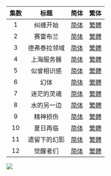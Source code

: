 

| 集数 | 标题 | 简体 | 繁体 |
| :--: | :--: | :--: | :--: |
| 1 | 纠缠开始 | [简体](https://raw.githubusercontent.com/SweetSub/SweetSub/master/Archive/Zegapain/%5BSweetSub%5D%20Zegapain%20-%2001.chs.ass) | [繁體](https://raw.githubusercontent.com/SweetSub/SweetSub/master/Archive/Zegapain/%5BSweetSub%5D%20Zegapain%20-%2001.cht.ass) |
| 2 | 赛雷布兰 | [简体](https://raw.githubusercontent.com/SweetSub/SweetSub/master/Archive/Zegapain/%5BSweetSub%5D%20Zegapain%20-%2002.chs.ass) | [繁體](https://raw.githubusercontent.com/SweetSub/SweetSub/master/Archive/Zegapain/%5BSweetSub%5D%20Zegapain%20-%2002.cht.ass) |
| 3 | 德弗泰拉领域 | [简体](https://raw.githubusercontent.com/SweetSub/SweetSub/master/Archive/Zegapain/%5BSweetSub%5D%20Zegapain%20-%2003.chs.ass) | [繁體](https://raw.githubusercontent.com/SweetSub/SweetSub/master/Archive/Zegapain/%5BSweetSub%5D%20Zegapain%20-%2003.cht.ass) |
| 4 | 上海服务器 | [简体](https://raw.githubusercontent.com/SweetSub/SweetSub/master/Archive/Zegapain/%5BSweetSub%5D%20Zegapain%20-%2004.chs.ass) | [繁體](https://raw.githubusercontent.com/SweetSub/SweetSub/master/Archive/Zegapain/%5BSweetSub%5D%20Zegapain%20-%2004.cht.ass) |
| 5 | 似曾相识感 | [简体](https://raw.githubusercontent.com/SweetSub/SweetSub/master/Archive/Zegapain/%5BSweetSub%5D%20Zegapain%20-%2005.chs.ass) | [繁體](https://raw.githubusercontent.com/SweetSub/SweetSub/master/Archive/Zegapain/%5BSweetSub%5D%20Zegapain%20-%2005.cht.ass) |
| 6 | 幻体 | [简体](https://raw.githubusercontent.com/SweetSub/SweetSub/master/Archive/Zegapain/%5BSweetSub%5D%20Zegapain%20-%2006.chs.ass) | [繁體](https://raw.githubusercontent.com/SweetSub/SweetSub/master/Archive/Zegapain/%5BSweetSub%5D%20Zegapain%20-%2006.cht.ass) |
| 7 | 迷茫的灵魂 | [简体](https://raw.githubusercontent.com/SweetSub/SweetSub/master/Archive/Zegapain/%5BSweetSub%5D%20Zegapain%20-%2007.chs.ass) | [繁體](https://raw.githubusercontent.com/SweetSub/SweetSub/master/Archive/Zegapain/%5BSweetSub%5D%20Zegapain%20-%2007.cht.ass) |
| 8 | 水的另一边 | [简体](https://raw.githubusercontent.com/SweetSub/SweetSub/master/Archive/Zegapain/%5BSweetSub%5D%20Zegapain%20-%2008.chs.ass) | [繁體](https://raw.githubusercontent.com/SweetSub/SweetSub/master/Archive/Zegapain/%5BSweetSub%5D%20Zegapain%20-%2008.cht.ass) |
| 9 | 精神损伤 | [简体](https://raw.githubusercontent.com/SweetSub/SweetSub/master/Archive/Zegapain/%5BSweetSub%5D%20Zegapain%20-%2009.chs.ass) | [繁體](https://raw.githubusercontent.com/SweetSub/SweetSub/master/Archive/Zegapain/%5BSweetSub%5D%20Zegapain%20-%2009.cht.ass) |
| 10 | 夏日再临 | [简体](https://raw.githubusercontent.com/SweetSub/SweetSub/master/Archive/Zegapain/%5BSweetSub%5D%20Zegapain%20-%2010.chs.ass) | [繁體](https://raw.githubusercontent.com/SweetSub/SweetSub/master/Archive/Zegapain/%5BSweetSub%5D%20Zegapain%20-%2010.cht.ass) |
| 11 | 遗留下的幻影 | [简体](https://raw.githubusercontent.com/SweetSub/SweetSub/master/Archive/Zegapain/%5BSweetSub%5D%20Zegapain%20-%2011.chs.ass) | [繁體](https://raw.githubusercontent.com/SweetSub/SweetSub/master/Archive/Zegapain/%5BSweetSub%5D%20Zegapain%20-%2011.cht.ass) |
| 12 | 觉醒者们 | [简体](https://raw.githubusercontent.com/SweetSub/SweetSub/master/Archive/Zegapain/%5BSweetSub%5D%20Zegapain%20-%2012.chs.ass) | [繁體](https://raw.githubusercontent.com/SweetSub/SweetSub/master/Archive/Zegapain/%5BSweetSub%5D%20Zegapain%20-%2012.cht.ass) |



![](https://p.sda1.dev/13/a60bc07791b5bec6d9a7bd2a1b947bb0/Zegapain.jpg)